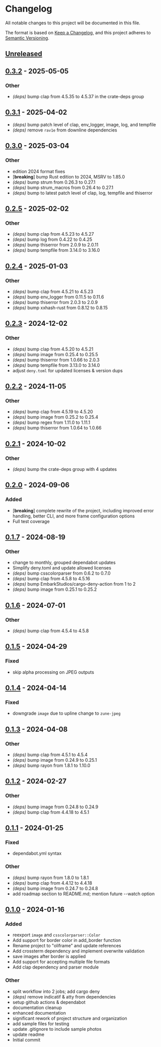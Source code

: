 # Changelog

All notable changes to this project will be documented in this file.

The format is based on [Keep a Changelog](https://keepachangelog.com/en/1.0.0/),
and this project adheres to [Semantic Versioning](https://semver.org/spec/v2.0.0.html).

## [Unreleased](https://github.com/calteran/oliframe/compare/v0.1.0...HEAD)

## [0.3.2](https://github.com/calteran/oliframe/compare/v0.3.1...v0.3.2) - 2025-05-05

### Other

- *(deps)* bump clap from 4.5.35 to 4.5.37 in the crate-deps group

## [0.3.1](https://github.com/calteran/oliframe/compare/v0.3.0...v0.3.1) - 2025-04-02

- *(deps)* bump patch level of clap, env_logger, image, log, and tempfile
- *(deps)* remove `rav1e` from downline dependencies

## [0.3.0](https://github.com/calteran/oliframe/compare/v0.2.5...v0.3.0) - 2025-03-04

### Other

- edition 2024 format fixes
- [**breaking**] bump Rust edition to 2024, MSRV to 1.85.0
- *(deps)* bump strum from 0.26.3 to 0.27.1
- *(deps)* bump strum_macros from 0.26.4 to 0.27.1
- *(deps)* bump to latest patch level of clap, log, tempfile and thiserror

## [0.2.5](https://github.com/calteran/oliframe/compare/v0.2.4...v0.2.5) - 2025-02-02

### Other

- *(deps)* bump clap from 4.5.23 to 4.5.27
- *(deps)* bump log from 0.4.22 to 0.4.25
- *(deps)* bump thiserror from 2.0.9 to 2.0.11
- *(deps)* bump tempfile from 3.14.0 to 3.16.0

## [0.2.4](https://github.com/calteran/oliframe/compare/v0.2.3...v0.2.4) - 2025-01-03

### Other

- *(deps)* bump clap from 4.5.21 to 4.5.23
- *(deps)* bump env_logger from 0.11.5 to 0.11.6
- *(deps)* bump thiserror from 2.0.3 to 2.0.9
- *(deps)* bump xxhash-rust from 0.8.12 to 0.8.15

## [0.2.3](https://github.com/calteran/oliframe/compare/v0.2.2...v0.2.3) - 2024-12-02

### Other

- *(deps)* bump clap from 4.5.20 to 4.5.21
- *(deps)* bump image from 0.25.4 to 0.25.5
- *(deps)* bump thiserror from 1.0.66 to 2.0.3
- *(deps)* bump tempfile from 3.13.0 to 3.14.0
- adjust `deny.toml` for updated licenses & version dups

## [0.2.2](https://github.com/calteran/oliframe/compare/v0.2.1...v0.2.2) - 2024-11-05

### Other

- *(deps)* bump clap from 4.5.19 to 4.5.20
- *(deps)* bump image from 0.25.2 to 0.25.4
- *(deps)* bump regex from 1.11.0 to 1.11.1
- *(deps)* bump thiserror from 1.0.64 to 1.0.66

## [0.2.1](https://github.com/calteran/oliframe/compare/v0.2.0...v0.2.1) - 2024-10-02

### Other

- *(deps)* bump the crate-deps group with 4 updates

## [0.2.0](https://github.com/calteran/oliframe/compare/v0.1.7...v0.2.0) - 2024-09-06

### Added

- [**breaking**] complete rewrite of the project, including improved error handling, better CLI, and more frame
  configuration options
- Full test coverage

## [0.1.7](https://github.com/calteran/oliframe/compare/v0.1.6...v0.1.7) - 2024-08-19

### Other

- change to monthly, grouped dependabot updates
- Simplify deny.toml and update allowed licenses
- *(deps)* bump csscolorparser from 0.6.2 to 0.7.0
- *(deps)* bump clap from 4.5.8 to 4.5.16
- *(deps)* bump EmbarkStudios/cargo-deny-action from 1 to 2
- *(deps)* bump image from 0.25.1 to 0.25.2

## [0.1.6](https://github.com/calteran/oliframe/compare/v0.1.5...v0.1.6) - 2024-07-01

### Other

- *(deps)* bump clap from 4.5.4 to 4.5.8

## [0.1.5](https://github.com/calteran/oliframe/compare/v0.1.4...v0.1.5) - 2024-04-29

### Fixed

- skip alpha processing on JPEG outputs

## [0.1.4](https://github.com/calteran/oliframe/compare/v0.1.3...v0.1.4) - 2024-04-14

### Fixed

- downgrade `image` due to upline change to `zune-jpeg`

## [0.1.3](https://github.com/calteran/oliframe/compare/v0.1.2...v0.1.3) - 2024-04-08

### Other

- *(deps)* bump clap from 4.5.1 to 4.5.4
- *(deps)* bump image from 0.24.9 to 0.25.1
- *(deps)* bump rayon from 1.8.1 to 1.10.0

## [0.1.2](https://github.com/calteran/oliframe/compare/v0.1.1...v0.1.2) - 2024-02-27

### Other

- *(deps)* bump image from 0.24.8 to 0.24.9
- *(deps)* bump clap from 4.4.18 to 4.5.1

## [0.1.1](https://github.com/calteran/oliframe/compare/v0.1.0...v0.1.1) - 2024-01-25

### Fixed

- dependabot.yml syntax

### Other

- *(deps)* bump rayon from 1.8.0 to 1.8.1
- *(deps)* bump clap from 4.4.12 to 4.4.18
- *(deps)* bump image from 0.24.7 to 0.24.8
- add roadmap section to README.md; mention future --watch option

## [0.1.0](https://github.com/calteran/oliframe/releases/tag/v0.1.0) - 2024-01-16

### Added

- reexport `image` and `csscolorparser::Color`
- Add support for border color in add_border function
- Rename project to "oliframe" and update references
- Add crossterm dependency and implement overwrite validation
- save images after border is applied
- Add support for accepting multiple file formats
- Add clap dependency and parser module

### Other

- split workflow into 2 jobs; add cargo deny
- *(deps)* remove indicatif & atty from dependencies
- setup github actions & dependabot
- documentation cleanup
- enhanced documentation
- significant rework of project structure and organization
- add sample files for testing
- update .gitignore to include sample photos
- update readme
- Initial commit
